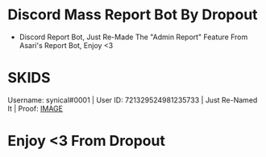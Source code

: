 # Discord Mass Report Bot By Dropout
  -  Discord Report Bot, Just Re-Made The "Admin Report" Feature From Asari's Report Bot, Enjoy <3 
  
# SKIDS
Username: synical#0001 | User ID: 721329524981235733 | Just Re-Named It | Proof: [IMAGE](https://media.discordapp.net/attachments/730897868415827988/731009198996848734/gvzy79wZA1bqQAAAABJRU5ErkJggg.png)

# Enjoy <3 From Dropout
